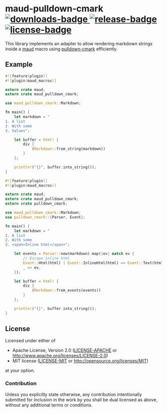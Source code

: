 # maud-pulldown-cmark [![downloads-badge][] ![release-badge][]][crate] [![license-badge][]](#license)

This library implements an adapter to allow rendering markdown strings inside a
[maud][] macro using [pulldown-cmark][] efficiently.

[downloads-badge]: https://img.shields.io/crates/d/maud-pulldown-cmark.svg?style=flat-square
[release-badge]: https://img.shields.io/crates/v/maud-pulldown-cmark.svg?style=flat-square
[license-badge]: https://img.shields.io/crates/l/maud-pulldown-cmark.svg?style=flat-square
[crate]: https://crates.io/crates/maud-pulldown-cmark

[maud]: https://github.com/lfairy/maud
[pulldown-cmark]: https://github.com/google/pulldown-cmark

## Example

```rust
#![feature(plugin)]
#![plugin(maud_macros)]

extern crate maud;
extern crate maud_pulldown_cmark;

use maud_pulldown_cmark::Markdown;

fn main() {
    let markdown = "
1. A list
2. With some
3. Values";

    let buffer = html! {
        div {
            (Markdown::from_string(markdown))
        }
    };

    println!("{}", buffer.into_string());
}
```

```rust
#![feature(plugin)]
#![plugin(maud_macros)]

extern crate maud;
extern crate maud_pulldown_cmark;
extern crate pulldown_cmark;

use maud_pulldown_cmark::Markdown;
use pulldown_cmark::{Parser, Event};

fn main() {
    let markdown = "
1. A list
2. With some
3. <span>Inline html</span>";

    let events = Parser::new(markdown).map(|ev| match ev {
        // Escape inline html
        Event::Html(html) | Event::InlineHtml(html) => Event::Text(html),
        _ => ev,
    });

    let buffer = html! {
        div {
            (Markdown::from_events(events))
        }
    };

    println!("{}", buffer.into_string());
}
```

## License

Licensed under either of

 * Apache License, Version 2.0 ([LICENSE-APACHE](LICENSE-APACHE) or http://www.apache.org/licenses/LICENSE-2.0)
 * MIT license ([LICENSE-MIT](LICENSE-MIT) or http://opensource.org/licenses/MIT)

at your option.

### Contribution

Unless you explicitly state otherwise, any contribution intentionally submitted
for inclusion in the work by you shall be dual licensed as above, without any
additional terms or conditions.
